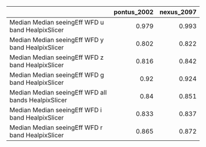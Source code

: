 |                                                     |   pontus_2002 |   nexus_2097 |
|:----------------------------------------------------|--------------:|-------------:|
| Median Median seeingEff WFD u band HealpixSlicer    |         0.979 |        0.993 |
| Median Median seeingEff WFD y band HealpixSlicer    |         0.802 |        0.822 |
| Median Median seeingEff WFD z band HealpixSlicer    |         0.816 |        0.842 |
| Median Median seeingEff WFD g band HealpixSlicer    |         0.92  |        0.924 |
| Median Median seeingEff WFD all bands HealpixSlicer |         0.84  |        0.851 |
| Median Median seeingEff WFD i band HealpixSlicer    |         0.833 |        0.837 |
| Median Median seeingEff WFD r band HealpixSlicer    |         0.865 |        0.872 |
